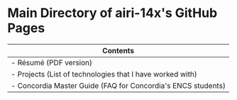 # Main Directory of airi-14x's GitHub Pages

| Contents |
| ------ |
|- Résumé (PDF version) |
|- Projects (List of technologies that I have worked with)|
|- Concordia Master Guide (FAQ for Concordia's ENCS students)|

